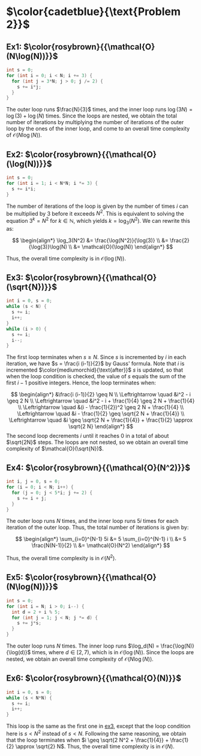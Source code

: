 # $\color{cadetblue}{\text{Problem 2}}$

## Ex1: $\color{rosybrown}{{\mathcal{O}(N\log(N))}}$

```c
int s = 0;
for (int i = 0; i < N; i += 3) {
  for (int j = 3*N; j > 0; j /= 2) {
    s += i*j;
  }
}
```

The outer loop runs $\frac{N}{3}$ times, and the inner loop runs $\log(3N) = \log(3) + \log(N)$ times. Since the loops are nested, we obtain the total number of iterations by multiplying the number of iterations of the outer loop by the ones of the inner loop, and come to an overall time complexity of $\mathcal{O}(N\log(N))$.

## Ex2: $\color{rosybrown}{{\mathcal{O}(\log(N))}}$

```c
int s = 0;
for (int i = 1; i < N*N; i *= 3) {
  s += i*i;
}
```

The number of iterations of the loop is given by the number of times $i$ can be multiplied by 3 before it exceeds $N^2$. This is equivalent to solving the equation $3^k = N^2$ for $k \in \mathbb{N}$, which yields $k = \log_3(N^2)$. We can rewrite this as:

$$
\begin{align*}
\log_3(N^2) &= \frac{\log(N^2)}{\log(3)} \\
&= \frac{2}{\log(3)}\log(N) \\
&= \mathcal{O}(\log(N))
\end{align*}
$$

Thus, the overall time complexity is in $\mathcal{O}(\log(N))$.

## Ex3: $\color{rosybrown}{{\mathcal{O}(\sqrt{N})}}$

```c
int i = 0, s = 0;
while (s < N) {
  s += i;
  i++;
}
while (i > 0) {
  s += i;
  i--;
}
```

The first loop terminates when $s \geq N$. Since $s$ is incremented by $i$ in each iteration, we have $s = \frac{i (i-1)}{2}$ by Gauss' formula. Note that $i$ is incremented $\color{mediumorchid}{\text{after}}$ $s$ is updated, so that when the loop condition is checked, the value of $s$ equals the sum of the first $i - 1$ positive integers. Hence, the loop terminates when:

$$
\begin{align*}
&\frac{i (i-1)}{2} \geq N \\
\Leftrightarrow \quad &i^2 - i \geq 2 N \\
\Leftrightarrow \quad &i^2 - i + \frac{1}{4} \geq 2 N + \frac{1}{4} \\
\Leftrightarrow \quad &(i - \frac{1}{2})^2 \geq 2 N + \frac{1}{4} \\
\Leftrightarrow \quad &i - \frac{1}{2} \geq \sqrt{2 N + \frac{1}{4}} \\
\Leftrightarrow \quad &i \geq \sqrt{2 N + \frac{1}{4}} + \frac{1}{2} \approx \sqrt{2 N}
\end{align*}
$$
The second loop decrements $i$ until it reaches 0 in a total of about $\sqrt{2N}$ steps. The loops are not nested, so we obtain an overall time complexity of $\mathcal{O}(\sqrt{N})$.

## Ex4: $\color{rosybrown}{{\mathcal{O}(N^2)}}$

```c
int i, j = 0, s = 0;
for (i = 0; i < N; i++) {
  for (j = 0; j < 5*i; j += 2) {
    s += i + j;
  }
}
```

The outer loop runs $N$ times, and the inner loop runs $5i$ times for each iteration of the outer loop. Thus, the total number of iterations is given by:

$$
\begin{align*}
\sum_{i=0}^{N-1} 5i &= 5 \sum_{i=0}^{N-1} i \\
&= 5 \frac{N(N-1)}{2} \\
&= \mathcal{O}(N^2)
\end{align*}
$$

Thus, the overall time complexity is in $\mathcal{O}(N^2)$.

## Ex5: $\color{rosybrown}{{\mathcal{O}(N\log(N))}}$

```c
int s = 0;
for (int i = N; i > 0; i--) {
  int d = 2 + i % 5;
  for (int j = 1; j < N; j *= d) {
    s += j*s;
  }
}
```

The outer loop runs $N$ times. The inner loop runs $\log_d(N) = \frac{\log(N)}{\log(d)}$ times, where $d \in \left[2, 7\right)$, which is in $\mathcal{O}(\log(N))$. Since the loops are nested, we obtain an overall time complexity of $\mathcal{O}(N\log(N))$.

## Ex6: $\color{rosybrown}{{\mathcal{O}(N)}}$

```c
int i = 0, s = 0;
while (s < N*N) {
  s += i;
  i++;
}
```

This loop is the same as the first one in [ex3](https://github.com/pl3onasm/Imperative-programming/blob/main/IP-Finals/2017/problem2.md#ex3-colorrosybrownmathcalosqrtn), except that the loop condition here is $s < N^2$ instead of $s < N$. Following the same reasoning, we obtain that the loop terminates when $i \geq \sqrt{2 N^2 + \frac{1}{4}} + \frac{1}{2} \approx \sqrt{2} N$. Thus, the overall time complexity is in $\mathcal{O}(N)$.
